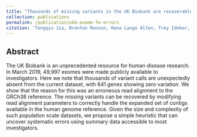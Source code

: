 ```yaml
---
title: "Thousands of missing variants in the UK Biobank are recoverable by genome realignment"
collection: publications
permalink: /publication/ukb-exome-fe-errors
citation: 'Tongqiu Jia, Brenton Munson, Hana Lango Allen, Trey Ideker, and Amit R. Majithia. Thousands of missing variants in the UK Biobank are recoverable by genome realignment." bioRxiv (2019) doi:10.1101/868570.'
---
```

 ## Abstract
 The UK Biobank is an unprecedented resource for human disease research. In March 2019, 49,997 exomes were made publicly available to investigators. Here we note that thousands of variant calls are unexpectedly absent from the current dataset, with 641 genes showing zero variation. We show that the reason for this was an erroneous read alignment to the GRCh38 reference. The missing variants can be recovered by modifying read alignment parameters to correctly handle the expanded set of contigs available in the human genome reference. Given the size and complexity of such population scale datasets, we propose a simple heuristic that can uncover systematic errors using summary data accessible to most investigators.
